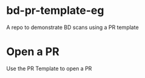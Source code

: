 # bd-pr-template-eg
A repo to demonstrate BD scans using a PR template

# Open a PR
Use the PR Template to open a PR
